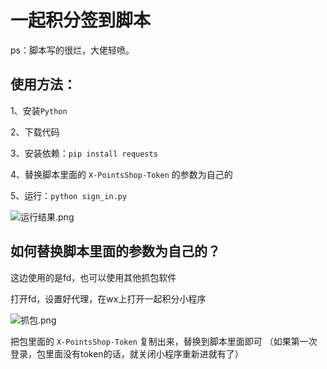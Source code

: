 # 一起积分签到脚本

ps：脚本写的很烂，大佬轻喷。

## 使用方法：

1、安装`Python`

2、下载代码

3、安装依赖：`pip install requests`

4、替换脚本里面的 `X-PointsShop-Token` 的参数为自己的

5、运行：`python sign_in.py`

![运行结果.png](https://i.loli.net/2021/10/08/bRdX2QZUqCjlgh4.png)


## 如何替换脚本里面的参数为自己的？

这边使用的是fd，也可以使用其他抓包软件

打开fd，设置好代理，在wx上打开一起积分小程序

![抓包.png](https://i.loli.net/2021/10/07/m2crfLF3XvhgInd.png)

把包里面的 `X-PointsShop-Token` 复制出来，替换到脚本里面即可
（如果第一次登录，包里面没有token的话，就关闭小程序重新进就有了）

